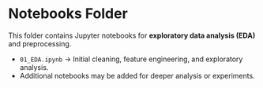 # Notebooks Folder

This folder contains Jupyter notebooks for **exploratory data analysis (EDA)** and preprocessing.  

- `01_EDA.ipynb` → Initial cleaning, feature engineering, and exploratory analysis.  
- Additional notebooks may be added for deeper analysis or experiments.  
